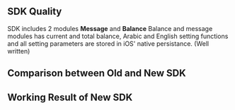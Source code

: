 ## SDK Quality
SDK includes 2 modules **Message** and **Balance** 
Balance and message modules has current and total balance, Arabic and English setting functions and all setting parameters are stored in iOS' native persistance. (Well written)

## Comparison between Old and New SDK
## Working Result of New SDK

